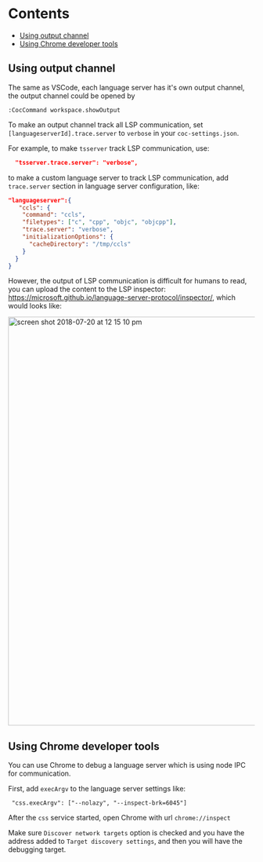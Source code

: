 # Contents

* [Using output channel](https://github.com/neoclide/coc.nvim/wiki/Debug-language-server#using-output-channel)
* [Using Chrome developer tools](https://github.com/neoclide/coc.nvim/wiki/Debug-language-server#using-chrome-developer-tools)

## Using output channel

The same as VSCode, each language server has it's own output channel, the output channel could be opened by

```
:CocCommand workspace.showOutput
```

To make an output channel track all LSP communication, set `[languageserverId].trace.server` to `verbose` in your `coc-settings.json`.

For example, to make `tsserver` track LSP communication, use:

``` json
  "tsserver.trace.server": "verbose",
```

to make a custom language server to track LSP communication, add `trace.server` section in language server configuration, like:

``` json
"languageserver":{
   "ccls": {
    "command": "ccls",
    "filetypes": ["c", "cpp", "objc", "objcpp"],
    "trace.server": "verbose",
    "initializationOptions": {
      "cacheDirectory": "/tmp/ccls"
    }
  }
}
```

However, the output of LSP communication is difficult for humans to read, you can upload the content to the LSP inspector: https://microsoft.github.io/language-server-protocol/inspector/, which would looks like:

<img width="833" alt="screen shot 2018-07-20 at 12 15 10 pm" src="https://user-images.githubusercontent.com/251450/42982989-c32a21d2-8c16-11e8-84ea-630497a24900.png">

## Using Chrome developer tools

You can use Chrome to debug a language server which is using node IPC for communication.

First, add `execArgv` to the language server settings like:

```
 "css.execArgv": ["--nolazy", "--inspect-brk=6045"]
```

After the `css` service started, open Chrome with url `chrome://inspect`

Make sure `Discover network targets` option is checked and you have the address added to `Target discovery settings`, and then you will have the debugging target.